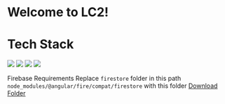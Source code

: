 # Welcome to LC2!

# Tech Stack
<img src="https://img.shields.io/badge/Angular-DD0031?style=for-the-badge&logo=angular&logoColor=white" />
<img src="https://img.shields.io/badge/firebase-ffca28?style=for-the-badge&logo=firebase&logoColor=black" />
<img src="https://img.shields.io/badge/Node%20js-339933?style=for-the-badge&logo=nodedotjs&logoColor=white" />
<img src="https://img.shields.io/badge/TypeScript-007ACC?style=for-the-badge&logo=typescript&logoColor=white" />

Firebase Requirements
Replace `firestore` folder in this path `node_modules/@angular/fire/compat/firestore` with this folder [Download Folder](https://github.com/Team-Chem/LCCC/tree/main/Firestore%20Dependencies%20Download)
